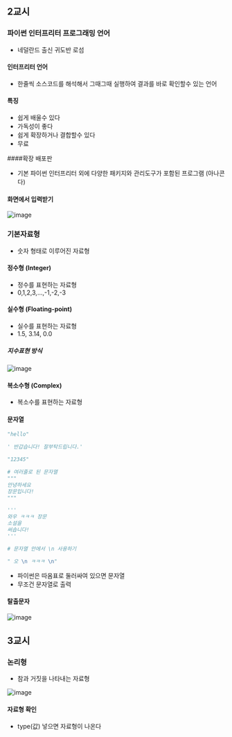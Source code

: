 ## 2교시 

### 파이썬 인터프리터 프로그래밍 언어
* 네덜란드 출신 귀도반 로섬

#### 인터프리터 언어 
* 한줄씩 소스코드를 해석해서 그때그때 실행하여 결과를 바로 확인할수 있는 언어

#### 특징 
* 쉽게 배울수 있다
* 가독성이 좋다
* 쉽게 확장하거나 결합할수 있다
* 무료

####확장 배포판 
* 기본 파이썬 인터프리터 외에 다양한 패키지와 관리도구가 포함된 프로그램 (아나콘다)

#### 화면에서 입력받기

![image](https://user-images.githubusercontent.com/65409092/110582621-cf2c9f00-81af-11eb-944d-c72df87f754c.png)


### 기본자료형

* 숫자 형태로 이루어진 자료형

#### 정수형 (Integer)

* 정수를 표현하는 자료형
* 0,1,2,3,...,-1,-2,-3

#### 실수형 (Floating-point)

* 실수를 표현하는 자료형
* 1.5, 3.14, 0.0

##### 지수표현 방식

![image](https://user-images.githubusercontent.com/65409092/110583453-10717e80-81b1-11eb-841e-ff19ce63a441.png)


#### 복소수형 (Complex)

* 복소수를 표현하는 자료형


#### 문자열

```python
"hello"

' 반갑습니다! 잘부탁드립니다.'

"12345"

# 여러줄로 된 문자열
"""
안녕하세요
장문입니다!
"""

'''
와우 ㅋㅋㅋ 장문
소설을
써솝니다!
'''

# 문자열 안에서 \n 사용하기

" 오 \n ㅋㅋㅋ \n"


```

* 파이썬은 따옴표로 둘러싸여 있으면 문자열 
* 무조건 문자열로 출력

#### 탈출문자

![image](https://user-images.githubusercontent.com/65409092/110585547-4bc17c80-81b4-11eb-83b8-d594ae1f4096.png)


## 3교시

### 논리형

* 참과 거짓을 나타내는 자료형

![image](https://user-images.githubusercontent.com/65409092/110587031-6e549500-81b6-11eb-8792-c27330e1797e.png)

#### 자료형 확인
* type(값) 넣으면 자료형이 나온다























